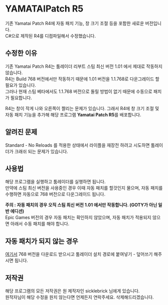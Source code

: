 # YAMATAIPatch R5
기존 Yamatai Patch R4에 자동 패치 기능, 창 크기 조절 등을 포함한 새로운 버전입니다.  
C#으로 제작된 R4를 디컴파일해서 수정했습니다.

## 수정한 이유
기존 Yamatai Patch R4는 툼레이더 리부트 스팀 최신 버전 1.01 에서 제대로 작동하지 않습니다.  
R4는 Build 768 버전에서만 작동하기 때문에 1.01 버전을 1.1.768로 다운그레이드 할 필요가 있습니다.  
그러나 현재 스팀 베타에서도 1.1.768 버전으로 돌릴 방법이 없기 때문에 수동으로 패치가 필요합니다.  

R4는 창이 작게 나와 오른쪽이 짤리는 문제가 있습니다. 그래서 R4에 창 크기 조절 및  
자동 패치 기능을 추가해 해당 프로그램 **Yamatai Patch R5**를 배포합니다.  

## 알려진 문제
Standard - No Reloads 를 적용한 상태에서 라이플을 재장전 하려고 시도하면 툼레이더가 크래쉬 되는 문제가 있습니다.

## 사용법
해당 프로그램을 실행하고 툼레이더를 실행하면 됩니다.  
만약에 스팀 최신 버전을 사용중인 경우 이때 자동 패치를 할것인지 물으며, 자동 패치를 수행하면 자동으로 768 버전으로 다운그레이드 됩니다.  

**주의 : 자동 패치의 경우 오직 스팀 최신 버전 1.01 에서만 작동합니다. (GOTY가 아닌 일반 에디션)**  
Epic Games 버전의 경우 자동 패치는 확인하지 않았으며, 자동 패치가 적용되지 않으면 아래서 수동 패치를 해야 합니다.


## 자동 패치가 되지 않는 경우
[여기서](https://github.com/pgh268400/Yamatai_Patch_R5/files/14015221/patch.zip) 768 버전을 다운로드 받으시고 툼레이더 설치 경로에 붙여넣기 - 덮어쓰기 해주시면 됩니다.

## 저작권
해당 프로그램의 모든 저작권은 원 제작자인 sicklebrick 님에게 있습니다.  
원작자님이 해당 수정을 원치 않는다면 언제든지 연락주세요. 삭제해드리겠습니다.  
